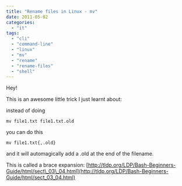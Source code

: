 ```yaml
---
title: "Rename files in Linux - mv"
date: 2011-05-02
categories: 
  - "it"
tags: 
  - "cli"
  - "command-line"
  - "linux"
  - "mv"
  - "rename"
  - "rename-files"
  - "shell"
---
```


Hey!

This is an awesome little trick I just learnt about:

instead of doing

`mv file1.txt file1.txt.old`

you can do this

`mv file1.txt{,.old}`

and it will automagically add a .old at the end of the filename.

This is called a brace expansion: [http://tldp.org/LDP/Bash-Beginners-Guide/html/sect\_03\_04.html](http://tldp.org/LDP/Bash-Beginners-Guide/html/sect_03_04.html)

